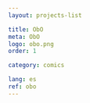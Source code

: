 ```yaml
---
layout: projects-list

title: ObO
meta: ObO
logo: obo.png
order: 1

category: comics

lang: es
ref: obo
---
```

